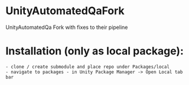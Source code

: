 # UnityAutomatedQaFork

UnityAutomatedQa Fork with fixes to their pipeline

# Installation  (only as local package):

    - clone / create submodule and place repo under Packages/local
    - navigate to packages - in Unity Package Manager -> Open Local tab bar

